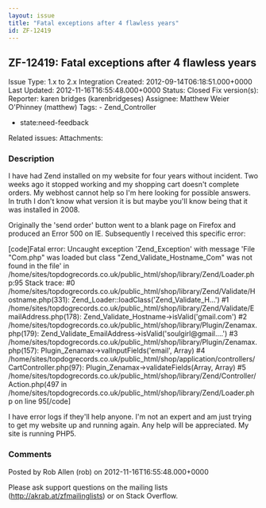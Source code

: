 ```yaml
---
layout: issue
title: "Fatal exceptions after 4 flawless years"
id: ZF-12419
---
```


ZF-12419: Fatal exceptions after 4 flawless years
-------------------------------------------------

 Issue Type: 1.x to 2.x Integration Created: 2012-09-14T06:18:51.000+0000 Last Updated: 2012-11-16T16:55:48.000+0000 Status: Closed Fix version(s): 
 Reporter:  karen bridges (karenbridgeses)  Assignee:  Matthew Weier O'Phinney (matthew)  Tags: - Zend\_Controller
- state:need-feedback
 
 Related issues: 
 Attachments: 
### Description

I have had Zend installed on my website for four years without incident. Two weeks ago it stopped working and my shopping cart doesn't complete orders. My webhost cannot help so I'm here looking for possible answers. In truth I don't know what version it is but maybe you'll know being that it was installed in 2008.

Originally the 'send order' button went to a blank page on Firefox and produced an Error 500 on IE. Subsequently I received this specific error:

[code]Fatal error: Uncaught exception 'Zend\_Exception' with message 'File "Com.php" was loaded but class "Zend\_Validate\_Hostname\_Com" was not found in the file' in /home/sites/topdogrecords.co.uk/public\_html/shop/library/Zend/Loader.php:95 Stack trace: #0 /home/sites/topdogrecords.co.uk/public\_html/shop/library/Zend/Validate/Hostname.php(331): Zend\_Loader::loadClass('Zend\_Validate\_H...') #1 /home/sites/topdogrecords.co.uk/public\_html/shop/library/Zend/Validate/EmailAddress.php(178): Zend\_Validate\_Hostname->isValid('gmail.com') #2 /home/sites/topdogrecords.co.uk/public\_html/shop/library/Plugin/Zenamax.php(179): Zend\_Validate\_EmailAddress->isValid('soulgirl@gmail....') #3 /home/sites/topdogrecords.co.uk/public\_html/shop/library/Plugin/Zenamax.php(157): Plugin\_Zenamax->valInputFields('email', Array) #4 /home/sites/topdogrecords.co.uk/public\_html/shop/application/controllers/CartController.php(97): Plugin\_Zenamax->validateFields(Array, Array) #5 /home/sites/topdogrecords.co.uk/public\_html/shop/library/Zend/Controller/Action.php(497 in /home/sites/topdogrecords.co.uk/public\_html/shop/library/Zend/Loader.php on line 95[/code]

I have error logs if they'll help anyone. I'm not an expert and am just trying to get my website up and running again. Any help will be appreciated. My site is running PHP5.

 

 

### Comments

Posted by Rob Allen (rob) on 2012-11-16T16:55:48.000+0000

Please ask support questions on the mailing lists (<http://akrab.at/zfmailinglists>) or on Stack Overflow.

 

 